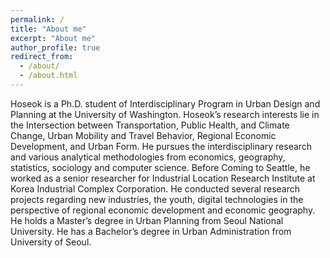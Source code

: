 ```yaml
---
permalink: /
title: "About me"
excerpt: "About me"
author_profile: true
redirect_from: 
  - /about/
  - /about.html
---
```

Hoseok is a Ph.D. student of Interdisciplinary Program in Urban Design and Planning at the University of Washington. Hoseok’s research interests lie in the Intersection between Transportation, Public Health, and Climate Change, Urban Mobility and Travel Behavior, Regional Economic Development, and Urban Form. He pursues the interdisciplinary research and various analytical methodologies from economics, geography, statistics, sociology and computer science. Before Coming to Seattle, he worked as a senior researcher for Industrial Location Research Institute at Korea Industrial Complex Corporation. He conducted several research projects regarding new industries, the youth, digital technologies in the perspective of regional economic development and economic geography. He holds a Master’s degree in Urban Planning from Seoul National University. He has a Bachelor’s degree in Urban Administration from University of Seoul. 
